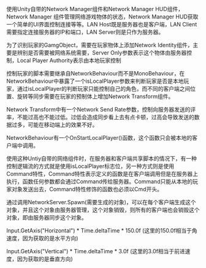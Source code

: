 使用Unity自带的Network Manager组件和Network Manager HUD组件，Network Manager 组件管理网络游戏物体的状态，Network Manager HUD获取一个简单的UI界面控制连接等等。LAN Host既是服务器也是客户端，LAN Client需要指定连接服务器的IP和端口，LAN Server则是只作为服务器。

为了识别玩家的GamgObject，需要在玩家物体上添加Network Identity组件，主要是辨别是否需要被网络系统需要，Server Only参数表示这个物体由服务器控制，Local Player Authority表示由本地玩家控制

控制玩家的脚本需要继承自NetworkBehaviour而不是MonoBehaviour，在NetworkBehaviour中暴露了一个isLocalPlayer参数来判断玩家是否是本地玩家，通过isLocalPlayer的判断玩家只能控制自己的角色，而不同的客户端之间位置、旋转等同步需要在玩家的预制体上增加Network Transform组件。

Network Transform中有一个Network Send Rate参数，控制向服务器发送的评率，不能过高也不能过低。过低会造成同步看上去有点卡顿，过高会导致发送的数据过多，可能在移动端上的效果不好。

NetworkBehaviour有一个OnStartLocalPlayer()函数，这个函数只会被本地的客户端中调用。

使用这种Untiy自带的网络组件时，在服务器和客户端共享脚本的情况下，有一种控制逻辑流的方式就是使用isLocalPlayer标志位，另一种方式则是使用Command特性，Command特性表示定义的函数是在客户端调用但是在服务器上执行，函数任何参数都会通过Command传给服务器。Command只能从本地的玩家对象发送出去，Command特性修饰的函数也必须以Cmd开头。

通过调用NetworkServer.Spawn(需要生成的对象)，可以在每个客户端生成这个对象，并且这个对象由服务器管理，这个对象销毁，则所有的客户端也会销毁这个对象，即由服务器同步这个对象。

Input.GetAxis("Horizontal") * Time.deltaTime * 150.0f (这里的150.0f相当于角速度，因为获取的是水平方向)

Input.GetAxis("Vertical") * Time.deltaTime * 3.0f (这里的3.0f相当于前进速度，因为获取的是垂直方向)

